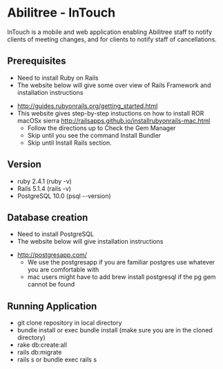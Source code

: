# Abilitree - InTouch

InTouch is a mobile and web application enabling Abilitree staff to notify clients of meeting changes, and for clients to notify staff of cancellations. 

## Prerequisites
 * Need to install Ruby on Rails
 * The website below will give some over view of Rails Framework and installation instructions
  - http://guides.rubyonrails.org/getting_started.html
  - This website gives step-by-step instuctions on how to install ROR macOSx sierra                    http://railsapps.github.io/installrubyonrails-mac.html
    - Follow the directions up to Check the Gem Manager
    - Skip until you see the command Install Bundler
    - Skip until Install Rails section. 

## Version
 * ruby 2.4.1  (ruby -v)
 * Rails 5.1.4 (rails -v)
 * PostgreSQL 10.0 (psql --version)
 
## Database creation
 * Need to install PostgreSQL
 * The website below will give installation instructions
  - http://postgresapp.com/
    - We use the postgresapp if you are familiar postgres use whatever you are comfortable with
    - mac users might have to add brew install postgresql if the pg gem cannot be found
    

 ## Running Application 
  * git clone repository in local directory
  * bundle install or exec bundle install (make sure you are in the cloned directory)
  * rake db:create:all
  * rails db:migrate
  * rails s or bundle exec rails s
